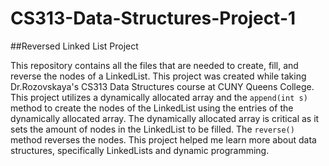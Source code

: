 # CS313-Data-Structures-Project-1

##Reversed Linked List Project

This repository contains all the files that are needed to create, fill, and reverse the nodes of a LinkedList. This project was created while taking Dr.Rozovskaya's CS313 Data Structures course at CUNY Queens College. This project utilizes a dynamically allocated array and the `append(int s)` method to create the nodes of the LinkedList using the entries of the dynamically allocated array. The dynamically allocated array is critical as it sets the amount of nodes in the LinkedList to be filled. The `reverse()` method reverses the nodes. This project helped me learn more about data structures, specifically LinkedLists and dynamic programming. 
